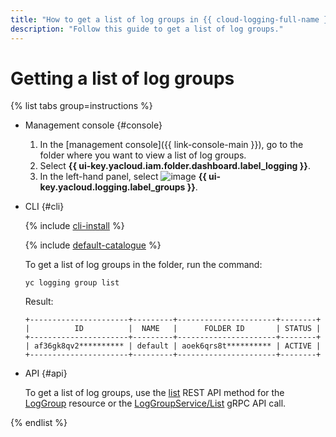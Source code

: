 ```yaml
---
title: "How to get a list of log groups in {{ cloud-logging-full-name }}"
description: "Follow this guide to get a list of log groups."
---
```


# Getting a list of log groups

{% list tabs group=instructions %}

- Management console {#console}

   1. In the [management console]({{ link-console-main }}), go to the folder where you want to view a list of log groups.
   1. Select **{{ ui-key.yacloud.iam.folder.dashboard.label_logging }}**.
   1. In the left-hand panel, select ![image](../../_assets/console-icons/tray.svg) **{{ ui-key.yacloud.logging.label_groups }}**.

- CLI {#cli}

   {% include [cli-install](../../_includes/cli-install.md) %}

   {% include [default-catalogue](../../_includes/default-catalogue.md) %}

   To get a list of log groups in the folder, run the command:

   ```
   yc logging group list
   ```

   Result:

   ```
   +----------------------+---------+----------------------+--------+
   |          ID          |  NAME   |      FOLDER ID       | STATUS |
   +----------------------+---------+----------------------+--------+
   | af36gk8qv2********** | default | aoek6qrs8t********** | ACTIVE |
   +----------------------+---------+----------------------+--------+
   ```

- API {#api}

   To get a list of log groups, use the [list](../api-ref/LogGroup/list.md) REST API method for the [LogGroup](../api-ref/LogGroup/index.md) resource or the [LogGroupService/List](../api-ref/grpc/log_group_service.md#List) gRPC API call.

{% endlist %}
